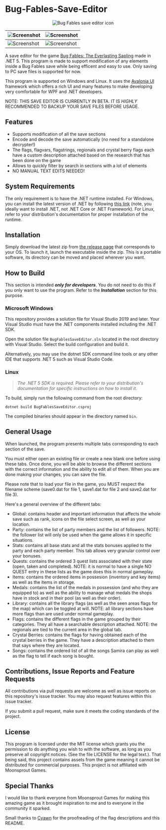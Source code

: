 # Bug-Fables-Save-Editor

<p align="center">
  <img src="https://raw.githubusercontent.com/aldelaro5/Bug-Fables-Save-Editor/main/Source/Assets/icon.png"  alt="Bug Fables save editor icon"/>
</p>

| ![Screenshot](https://raw.githubusercontent.com/aldelaro5/Bug-Fables-Save-Editor/main/Docs/global.png) | ![Screenshot](https://raw.githubusercontent.com/aldelaro5/Bug-Fables-Save-Editor/main/Docs/items.png)   |
|--------------------------------------------------------------------------------------------------------|---------------------------------------------------------------------------------------------------------|
| ![Screenshot](https://raw.githubusercontent.com/aldelaro5/Bug-Fables-Save-Editor/main/Docs/stats.png)  | ![Screenshot](https://raw.githubusercontent.com/aldelaro5/Bug-Fables-Save-Editor/main/Docs/library.png) |

A save editor for the
game [Bug Fables: The Everlasting Sapling](https://store.steampowered.com/app/1082710/Bug_Fables_The_Everlasting_Sapling/)
made in .NET 5. This program is made to support modification of any elements inside a Bug Fables
save while being efficent and easy to use. Only saving to PC save files is supported for now.

This program is supported on Windows and Linux. It uses the [Avalonia UI](http://avaloniaui.net/)
framework which offers a rich UI and many features to make developing very comfortable for WPF and
.NET developers.

NOTE: THIS SAVE EDITOR IS CURRENTLY IN BETA. IT IS _HIGHLY_ RECOMMENDED TO BACKUP YOUR SAVE FILES
BEFORE USAGE.

## Features

- Supports modification of all the save sections
- Encode and decode the save automatically (no need for a standalone decrypter!)
- The flags, flagvars, flagstrings, regionals and crystal berry flags each have a custom description
  attached based on the research that has been done on the game
- Allows to quickly filter by search in sections with a lot of elements
- NO MANUAL TEXT EDITS NEEDED!

## System Requirements

The only requirement is to have the .NET runtime installed. For Windows, you can install the latest
version of .NET by following [this link](https://dotnet.microsoft.com/download) (note, you ideally
want to install .NET, not .NET Core or .NET Framework). For Linux, refer to your distribution's
documentation for proper installation of the runtime.

## Installation

Simply download the latest zip
from [the release page](https://github.com/aldelaro5/Bug-Fables-Save-Editor/releases) that
corresponds to your OS. To launch it, launch the executable inside the zip. This is a portable
software, its directory can be moved and placed wherever you want.

## How to Build

This section is intended ***only for developers***. You do not need to do this if you only want to
use the program. Refer to the ***Installation*** section for this purpose.

### Microsoft Windows

This repository provides a solution file for Visual Studio 2019 and later. Your Visual Studio must
have the .NET components installed including the .NET SDK.

Open the solution file `BugFablesSaveEditor.sln` located in the root directory with Visual Studio.
Select the build configuration and build it.

Alternatively, you may use the dotnet SDK command line tools or any other IDE that supports .NET 5
such as Visual Studio Code.

### Linux

> _The .NET 5 SDK is required. Please refer to your distribution's documentation for specific
instructions on how to install it._

To build, simply run the following command from the root directory:

	dotnet build BugFablesSaveEditor.csproj

The compiled binaries should appear in the directory named `bin`.

## General Usage

When launched, the program presents multiple tabs corresponding to each section of the save.

You must either open an existing file or create a new blank one before using these tabs. Once done,
you will be able to browse the different sections with the correct information and the ability to
edit all of them. When you are done making your changes, you can save the file.

Please note that to load your file in the game, you MUST respect the filename scheme (save0.dat for
file 1, save1.dat for file 2 and save2.dat for file 3).

Here's a general overview of the different tabs:

- Global: contains header and important information that affects the whole save such as rank, icons
  on the file select screen, as well as your location.
- Party: contains the list of party members and the list of followers. NOTE: the follower list will
  only be used when the game allows it in specific situations.
- Stats: contains all base stats and all the stats bonuses applied to the party and each party
  member. This tab allows very granular control over your bonuses.
- Quests: contains the ordered 3 quest lists associated with their state (open, taken and
  completed). NOTE: it is normal to have a single NO QUEST entry in these lists as the game does
  this in normal gameplay.
- Items: contains the ordered items in possesion (inventory and key items) as well as the items in
  storage.
- Medals: contains the list of the medals in possession (and who they are equipped to) as well as
  the ability to manage what medals the shops have in stock and in their pool (as well as their
  order).
- Library: contains all the library flags (as well as the seen areas flags for the map) which can be
  toggled at will. NOTE: all library sections have more flags than are used under normal gameplay.
- Flags: contains the different flags in the game grouped by their categories. They all have a
  searchable description attached. NOTE: the regionals are tied to the current area in the global
  tab.
- Crystal Berries: contains the flags for having obtained each of the crystal berries in the game.
  They have a description attached to them that says where they are located.
- Songs: contains the ordered list of all the songs Samira can play as well as the flag to tell if
  each song is bought.

## Contributions, Issue Reports and Feature Requests

All contributions via pull requests are welcome as well as issue reports on this repository's issue
tracker. You may also request features within this issue tracker.

If you submit a pull request, make sure it meets the coding standards of the project.

## License

This program is licensed under the MIT license which grants you the permission to do anything you
wish to with the software, as long as you preserve all copyright notices. (See the file LICENSE for
the legal text.). That being said, this project contains assets from the game meaning it cannot be
distributed for commercial purposes. This project is not affiliated with Moonsprout Games.

## Special Thanks

I would like to thank everyone from Moonsprout Games for making this amazing game as it brought
inspiration to me and to everyone in the community it sparked.

Small thanks to [Cyawn](https://github.com/Cyan627) for the proofreading of the flag descriptions
and this README.
